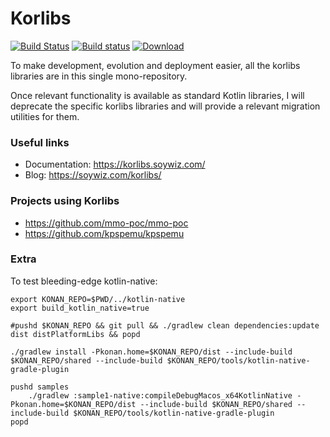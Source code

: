 Korlibs
=======

[![Build Status](https://travis-ci.org/korlibs/korlibs.svg?branch=master)](https://travis-ci.org/korlibs/korlibs)
[![Build status](https://ci.appveyor.com/api/projects/status/15m7n3axie8h812s?svg=true)](https://ci.appveyor.com/project/soywiz/korlibs)
[![Download](https://api.bintray.com/packages/soywiz/soywiz/korlibs/images/download.svg)](https://bintray.com/soywiz/soywiz/korlibs/_latestVersion)

To make development, evolution and deployment easier, all the korlibs libraries are in this single mono-repository.

Once relevant functionality is available as standard Kotlin libraries, I will deprecate the specific korlibs libraries
and will provide a relevant migration utilities for them.

### Useful links

* Documentation: <https://korlibs.soywiz.com/>
* Blog: <https://soywiz.com/korlibs/>

### Projects using Korlibs

* <https://github.com/mmo-poc/mmo-poc>
* <https://github.com/kpspemu/kpspemu>

### Extra

To test bleeding-edge kotlin-native:

```
export KONAN_REPO=$PWD/../kotlin-native
export build_kotlin_native=true

#pushd $KONAN_REPO && git pull && ./gradlew clean dependencies:update dist distPlatformLibs && popd

./gradlew install -Pkonan.home=$KONAN_REPO/dist --include-build $KONAN_REPO/shared --include-build $KONAN_REPO/tools/kotlin-native-gradle-plugin

pushd samples
	./gradlew :sample1-native:compileDebugMacos_x64KotlinNative -Pkonan.home=$KONAN_REPO/dist --include-build $KONAN_REPO/shared --include-build $KONAN_REPO/tools/kotlin-native-gradle-plugin
popd
```


